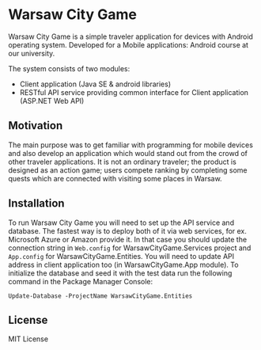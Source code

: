 # Warsaw City Game
Warsaw City Game is a simple traveler application for devices with Android operating system. Developed for a Mobile applications: Android course at our university.

The system consists of two modules:
* Client application (Java SE & android libraries)
* RESTful API service providing common interface for Client application (ASP.NET Web API)

## Motivation
The main purpose was to get familiar with programming for mobile devices and also develop an application which would stand out from the crowd of other traveler applications. It is not an ordinary traveler; the product is designed as an action game; users compete ranking by completing some quests which are connected with visiting some places in Warsaw.

## Installation
To run Warsaw City Game you will need to set up the API service and database. The fastest way is to deploy both of it via web services, for ex. Microsoft Azure or Amazon provide it.
In that case you should update the connection string in `Web.config` for WarsawCityGame.Services project and `App.config`  for WarsawCityGame.Entities. You will need to update API address in client application too (in WarsawCityGame.App module). To initialize the database and seed it with the test data run the following command in the Package Manager Console:
```
Update-Database -ProjectName WarsawCityGame.Entities
```
## License
MIT License
